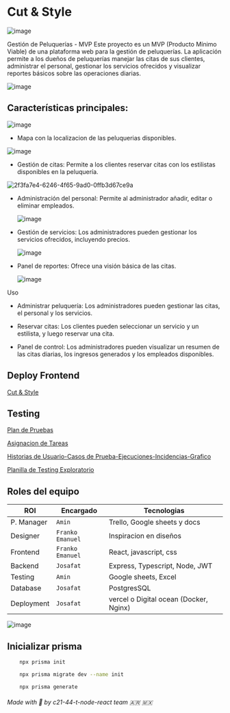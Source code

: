 # Cut & Style

![image](https://github.com/user-attachments/assets/6b748a47-4fd1-47fe-b5c0-97f4d6e615b0)


Gestión de Peluquerías - MVP
Este proyecto es un MVP (Producto Mínimo Viable) de una plataforma web para la gestión de peluquerías. La aplicación permite a los dueños de peluquerías manejar las citas de sus clientes, administrar el personal, gestionar los servicios ofrecidos y visualizar reportes básicos sobre las operaciones diarias.

![image](https://github.com/user-attachments/assets/63d096fb-7e73-4949-aead-3035e00fb3d5)


## Características principales:

  ![image](https://github.com/user-attachments/assets/26f06435-25c1-42bc-8465-abaf3d131492)

- Mapa con la localizacion de las peluquerias disponibles.

 ![image](https://github.com/user-attachments/assets/ed6abed8-e076-4fae-9b64-00b4865167b5)

- Gestión de citas: Permite a los clientes reservar citas con los estilistas disponibles en la peluquería.

![2f3fa7e4-6246-4f65-9ad0-0ffb3d67ce9a](https://github.com/user-attachments/assets/7c4cbe98-dd0e-4bbd-892e-961e6761d407)

- Administración del personal: Permite al administrador añadir, editar o eliminar empleados.

  ![image](https://github.com/user-attachments/assets/a21e13b9-2ea3-492b-aa66-eaffdd6fe692)

- Gestión de servicios: Los administradores pueden gestionar los servicios ofrecidos, incluyendo precios.

  ![image](https://github.com/user-attachments/assets/efe0ee0e-803b-40cc-b21b-977499e4ce44)

- Panel de reportes: Ofrece una visión básica de las citas.

  ![image](https://github.com/user-attachments/assets/3676edeb-1dfa-4e59-96a4-4c7ff59366ac)


Uso

- Administrar peluquería: Los administradores pueden gestionar las citas, el personal y los servicios.

- Reservar citas: Los clientes pueden seleccionar un servicio y un estilista, y luego reservar una cita.

- Panel de control: Los administradores pueden visualizar un resumen de las citas diarias, los ingresos generados y los empleados disponibles.

## Deploy Frontend

[Cut & Style](http://143.198.98.157:3000/)

## Testing

[Plan de Pruebas](https://docs.google.com/document/d/1Nm4LBLJhNogloKlYSn5NzDM_EXCm4ldd5hQdiUpeF0M/edit?usp=sharing)

[Asignacion de Tareas](https://docs.google.com/spreadsheets/d/18w2gIcq4hrf0KqOoz_SdIUqFBN7WTaXRO4Si-27eXDk/edit?gid=0#gid=0)

[Historias de Usuario-Casos de Prueba-Ejecuciones-Incidencias-Grafico](https://docs.google.com/spreadsheets/d/1IeTGQxmWhDqV2Tqto9KcKhaz-luSz5x3/edit?usp=sharing&ouid=107763075014786345298&rtpof=true&sd=true)

[Planilla de Testing Exploratorio](https://docs.google.com/spreadsheets/d/1nJxGLKjVCeYYQzORKx69tH6SLHTqqoSA/edit?usp=sharing&ouid=107763075014786345298&rtpof=true&sd=true)

## Roles del equipo

| ROl  | Encargado | Tecnologias |
| ---- | --------- | ----------- |
| P. Manager  | `Amin` | Trello, Google sheets y docs |
| Designer | `Franko` `Emanuel` | Inspiracion en diseños |
| Frontend | `Franko` `Emanuel` | React, javascript, css |
| Backend | `Josafat` | Express, Typescript, Node, JWT |
| Testing | `Amin` | Google sheets, Excel |
| Database | `Josafat` | PostgresSQL |
| Deployment | `Josafat` | vercel o Digital ocean (Docker, Nginx) |


![image](https://github.com/user-attachments/assets/73d49c6d-756c-4a33-9b71-332e43243b49)


## Inicializar prisma

```bash
    npx prisma init
```

```bash
    npx prisma migrate dev --name init
```

```bash
    npx prisma generate
```


###### Made with 💖 by c21-44-t-node-react team 🇦🇷 🇲🇽

